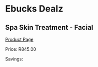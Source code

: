 
# Ebucks Dealz
## Spa Skin Treatment - Facial
[Product Page](https://www.ebucks.com/web/shop/productSelected.do?prodId=239434400&catId=322112237)

Price: R845.00

Savings: 


	